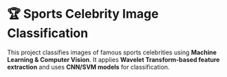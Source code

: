 # 🏆 Sports Celebrity Image Classification

This project classifies images of famous sports celebrities using **Machine Learning & Computer Vision**. It applies **Wavelet Transform-based feature extraction** and uses **CNN/SVM models** for classification.
